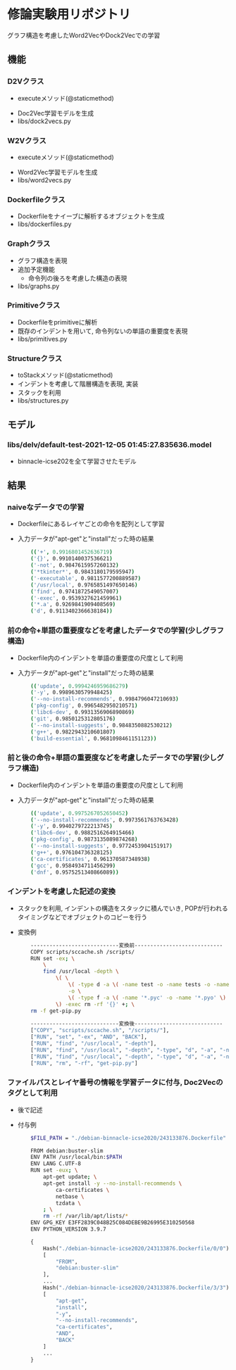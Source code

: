 修論実験用リポジトリ
====

グラフ構造を考慮したWord2VecやDock2Vecでの学習

## 機能

### D2Vクラス
* executeメソッド(@staticmethod)
- Doc2Vec学習モデルを生成
- libs/dock2vecs.py

### W2Vクラス
* executeメソッド(@staticmethod)
- Word2Vec学習モデルを生成
- libs/word2vecs.py

### Dockerfileクラス
- Dockerfileをナイーブに解析するオブジェクトを生成
- libs/dockerfiles.py

### Graphクラス
- グラフ構造を表現
- 追加予定機能
    - 命令列の後ろを考慮した構造の表現
- libs/graphs.py

### Primitiveクラス
- Dockerfileをprimitiveに解析
- 既存のインデントを用いて, 命令列ないの単語の重要度を表現
- libs/primitives.py

### Structureクラス
- toStackメソッド(@staticmethod)
-  インデントを考慮して階層構造を表現, 実装
- スタックを利用
- libs/structures.py



## モデル
### libs/delv/default-test-2021-12-05 01:45:27.835636.model
- binnacle-icse202を全て学習させたモデル


## 結果
### naiveなデータでの学習
* Dockerfileにあるレイヤごとの命令を配列として学習
- 入力データが"apt-get"と"install"だった時の結果
    ```bash
        (('+', 0.9916801452636719)
        ('{}', 0.9910140037536621)
        ('-not', 0.9847615957260132)
        ('*tkinter*', 0.9843180179595947)
        ('-executable', 0.9811577200889587)
        ('/usr/local', 0.9765851497650146)
        ('find', 0.9741872549057007)
        ('-exec', 0.9539327621459961)
        ('*.a', 0.9269841909408569)
        ('d', 0.9113402366638184))
    ```

### 前の命令+単語の重要度などを考慮したデータでの学習(少しグラフ構造)
* Dockerfile内のインデントを単語の重要度の尺度として利用
- 入力データが"apt-get"と"install"だった時の結果
    ```bash
        (('update', 0.9994246959686279)
        ('-y', 0.9989630579948425)
        ('--no-install-recommends', 0.9984796047210693)
        ('pkg-config', 0.9965482950210571)
        ('libc6-dev', 0.9931356906890869)
        ('git', 0.9850125312805176)
        ('--no-install-suggests', 0.9848350882530212)
        ('g++', 0.9822943210601807)
        ('build-essential', 0.9681098461151123))
    ```

### 前と後の命令+単語の重要度などを考慮したデータでの学習(少しグラフ構造)
* Dockerfile内のインデントを単語の重要度の尺度として利用
- 入力データが"apt-get"と"install"だった時の結果
    ```bash
        (('update', 0.9975267052650452)
        ('--no-install-recommends', 0.9973561763763428)
        ('-y', 0.9940279722213745)
        ('libc6-dev', 0.9882516264915466)
        ('pkg-config', 0.9873135089874268)  
        ('--no-install-suggests', 0.9772453904151917)
        ('g++', 0.976104736328125)
        ('ca-certificates', 0.961370587348938)
        ('gcc', 0.9584934711456299)
        ('dnf', 0.9575251340866089))
    ```

### インデントを考慮した記述の変換
* スタックを利用, インデントの構造をスタックに積んでいき, POPが行われるタイミングなどでオブジェクトのコピーを行う
- 変換例
    ```bash
        ----------------------------変換前----------------------------
        COPY scripts/sccache.sh /scripts/
        RUN set -ex; \
            \
            find /usr/local -depth \
                \( \
                    \( -type d -a \( -name test -o -name tests -o -name idle_test \) \) \
                    -o \
                    \( -type f -a \( -name '*.pyc' -o -name '*.pyo' \) \) \
                \) -exec rm -rf '{}' +; \
        rm -f get-pip.py
        
        ----------------------------変換後----------------------------
        ["COPY", "scripts/sccache.sh", "/scripts/"],
        ["RUN", "set", "-ex", "AND", "BACK"],
        ["RUN", "find", "/usr/local", "-depth"],
        ["RUN", "find", "/usr/local", "-depth", "-type", "d", "-a", "-name", "test", "-o", "-name", "tests",,,],
        ["RUN", "find", "/usr/local", "-depth", "-type", "d", "-a", "-name", "*.pyc",,,,],
        ["RUN", "rm", "-rf", "get-pip.py"]

    ```

### ファイルパスとレイヤ番号の情報を学習データに付与, Doc2Vecのタグとして利用
* 後で記述
- 付与例
    ```bash
        $FILE_PATH = "./debian-binnacle-icse2020/243133876.Dockerfile"

        FROM debian:buster-slim
        ENV PATH /usr/local/bin:$PATH
        ENV LANG C.UTF-8
        RUN set -eux; \
            apt-get update; \
            apt-get install -y --no-install-recommends \
                ca-certificates \
                netbase \
                tzdata \
            ; \
            rm -rf /var/lib/apt/lists/*
        ENV GPG_KEY E3FF2839C048B25C084DEBE9B26995E310250568
        ENV PYTHON_VERSION 3.9.7

    ```

    ```python
        {
            Hash("./debian-binnacle-icse2020/243133876.Dockerfile/0/0"): 
            [
                "FROM",
                "debian:buster-slim"
            ],
            ...
            Hash("./debian-binnacle-icse2020/243133876.Dockerfile/3/3"):
            [
                "apt-get",
                "install",
                "-y",
                "--no-install-recommends",
                "ca-certificates",
                "AND",
                "BACK"
            ] 
            ...
        }
    ```
